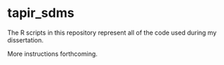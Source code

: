 # tapir_sdms

The R scripts in this repository represent all of the code used during my dissertation. 

More instructions forthcoming.
